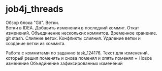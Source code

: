 # job4j_threads
Обзор блока "Git".
Ветки.  
Ветки в IDEA.
Добавить изменения в последний коммит.
Откат изменений.
Объединение нескольких коммитов.
Временное хранение. git stash.
Слияние веток.
Конфликты слияния.
Удаление ветки и создание ветки из коммита.

Работа с коммитами по заданию task_124176.
Текст для изменений, который решил поменять и снова поменял и опять поменял + 
Новое изменение
Объединение зафиксированных изменений